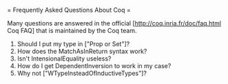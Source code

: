 = Frequently Asked Questions About Coq =

Many questions are answered in the official [http://coq.inria.fr/doc/faq.html Coq FAQ] that is maintained by the Coq team.
 
 1. Should I put my type in ["Prop or Set"]?
 1. How does the MatchAsInReturn syntax work?
 1. Isn't IntensionalEquality useless?
 1. How do I get DependentInversion to work in my case?
 1. Why not ["WTypeInsteadOfInductiveTypes"]?
